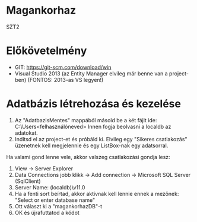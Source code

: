# Magankorhaz
SZT2

# Előkövetelmény

- GIT: https://git-scm.com/download/win
- Visual Studio 2013 (az Entity Manager elvileg már benne van a project-ben) (FONTOS: 2013-as VS legyen!)

# Adatbázis létrehozása és kezelése

1. Az "AdatbazisMentes" mappából másold be a két fájlt ide: C:\Users\<felhasználóneved> Innen fogja beolvasni a localdb az adatokat.
2. Indítsd el az project-et és próbáld ki. Elvileg egy "Sikeres csatlakozás" üzenetnek kell megjelennie és egy ListBox-nak egy adatsorral.

Ha valami gond lenne vele, akkor valszeg csatlakozási gondja lesz:
1. View -> Server Explorer
2. Data Connections jobb klikk -> Add connection -> Microsoft SQL Server (SqlClient)
3. Server Name: (localdb)\v11.0
4. Ha a fenti sort beírtad, akkor aktívnak kell lennie ennek a mezőnek: "Select or enter database name"
5. Ott választ ki a "magankorhazDB"-t
6. OK és újrafuttatod a kódot